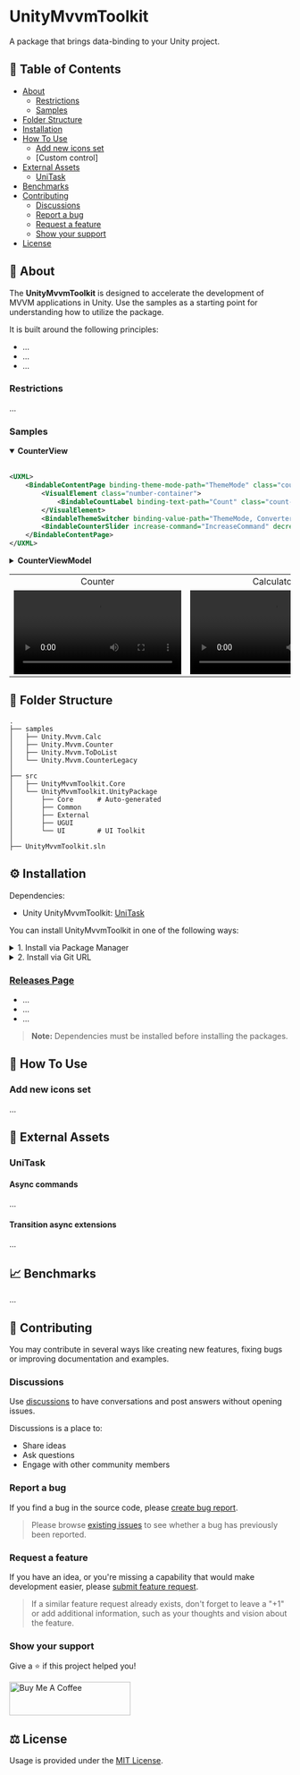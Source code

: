 # UnityMvvmToolkit

A package that brings data-binding to your Unity project.

## :open_book: Table of Contents

- [About](#pencil-about)
  - [Restrictions](#restrictions)
  - [Samples](#samples)
- [Folder Structure](#cactus-folder-structure)
- [Installation](#gear-installation)
- [How To Use](#rocket-how-to-use)
  - [Add new icons set](#add-new-icons-set)
  - [Custom control]
- [External Assets](#external-assets)
  - [UniTask](#unitask)
- [Benchmarks](#benchmarks)
- [Contributing](#bookmark_tabs-contributing)
  - [Discussions](#discussions)
  - [Report a bug](#report-a-bug)
  - [Request a feature](#request-a-feature)
  - [Show your support](#show-your-support)
- [License](#balance_scale-license)

## :pencil: About

The **UnityMvvmToolkit** is designed to accelerate the development of MVVM applications in Unity. Use the samples as a starting point for understanding how to utilize the package.

<!--This repository contains initial samples for how to utilize the package.

It mostly designed for UI Toolkit but you can use it with UGUI as well.-->

It is built around the following principles:
- ...
- ...
- ...

### Restrictions

...

### Samples

<details open><summary><b>CounterView</b></summary>
<br />

```xml
<UXML>
    <BindableContentPage binding-theme-mode-path="ThemeMode" class="counter-screen">
        <VisualElement class="number-container">
            <BindableCountLabel binding-text-path="Count" class="count-label count-label--animation" />
        </VisualElement>
        <BindableThemeSwitcher binding-value-path="ThemeMode, Converter={ThemeModeToBoolConverter}" />
        <BindableCounterSlider increase-command="IncreaseCommand" decrease-command="DecreaseCommand" />
    </BindableContentPage>
</UXML>
```

</details>

<details><summary><b>CounterViewModel</b></summary>
<br />

```csharp
public class CounterViewModel : ViewModel
{
    private int _count;
    private ThemeMode _themeMode;

    public CounterViewModel()
    {
        IncreaseCommand = new Command(IncreaseCount);
        DecreaseCommand = new Command(DecreaseCount);
    }

    public int Count
    {
        get => _count;
        set => Set(ref _count, value);
    }

    public ThemeMode ThemeMode
    {
        get => _themeMode;
        set => Set(ref _themeMode, value);
    }

    public ICommand IncreaseCommand { get; }
    public ICommand DecreaseCommand { get; }

    private void IncreaseCount()
    {
        Count++;
    }

    private void DecreaseCount()
    {
        Count--;
    }
}
```

</details>

<table>
  <tr>
    <td align="center">Counter</td>
    <td align="center">Calculator</td>
    <td align="center">ToDoList</td>
  </tr>
  <tr>
    <td align="center">
      <video src="https://user-images.githubusercontent.com/28132516/187030099-a440bc89-4c28-44e3-9898-9894eac5bff4.mp4" alt="CounterSample" />
    </td>
    <td align="center">
      <video src="https://user-images.githubusercontent.com/28132516/187030102-2b02c663-31cb-4d63-a764-4be9484359f0.mp4" alt="CalculatorSample" />
    </td>
    <td align="center">
      <video src="https://user-images.githubusercontent.com/28132516/187030101-ad1f2123-59d5-4d1e-a9ca-ab983589e52f.mp4" alt="ToDoListSample" />
    </td>
  </tr>
</table>

## :cactus: Folder Structure

    .
    ├── samples
    │   ├── Unity.Mvvm.Calc
    │   ├── Unity.Mvvm.Counter
    │   ├── Unity.Mvvm.ToDoList
    │   └── Unity.Mvvm.CounterLegacy
    │
    ├── src
    │   ├── UnityMvvmToolkit.Core
    │   └── UnityMvvmToolkit.UnityPackage
    │       ├── Core      # Auto-generated
    │       ├── Common
    │       ├── External
    │       ├── UGUI
    │       └── UI        # UI Toolkit
    │
    ├── UnityMvvmToolkit.sln

## :gear: Installation

Dependencies:
- Unity UnityMvvmToolkit: [UniTask](https://openupm.com/packages/com.cysharp.unitask/)

You can install UnityMvvmToolkit in one of the following ways:

<details><summary>1. Install via Package Manager</summary>
<br />
  
  The package is available on the [OpenUPM](https://openupm.com/packages/com.chebanovdd.unitymvvmtoolkit/).

  - Open `Edit/Project Settings/Package Manager`
  - Add a new `Scoped Registry` (or edit the existing OpenUPM entry)

    ```
    Name      package.openupm.com
    URL       https://package.openupm.com
    Scope(s)  com.cysharp.unitask
              com.chebanovdd.unitymvvmtoolkit
    ```
  - Open `Window/Package Manager`
  - Select `My Registries`
  - Install `UniTask` and `UnityMvvmToolkit` packages
  
</details>

<details><summary>2. Install via Git URL</summary>
<br />
  
  You can add `https://github.com/ChebanovDD/UnityMvvmToolkit.git?path=src/UnityMvvmToolkit.UnityPackage/Assets/Plugins/UnityMvvmToolkit` to the Package Manager.

  If you want to set a target version, UnityMvvmToolkit uses the `v*.*.*` release tag, so you can specify a version like `#v0.1.0`. For example `https://github.com/ChebanovDD/UnityMvvmToolkit.git?path=src/UnityMvvmToolkit.UnityPackage/Assets/Plugins/UnityMvvmToolkit#v0.1.0`.

  > **Note:** Dependencies must be installed before installing the package.
  
</details>

### [Releases Page](https://github.com/ChebanovDD/UnityMvvmToolkit/releases)

- ...
- ...
- ...

> **Note:** Dependencies must be installed before installing the packages.

## :rocket: How To Use

### Add new icons set

...

## :cherries: External Assets

### UniTask

#### Async commands

...
<!--For IAsyncCommand support, it is required to import com.demigiant.unitask from OpenUPM or-->

#### Transition async extensions

...

## :chart_with_upwards_trend: Benchmarks

...

## :bookmark_tabs: Contributing

You may contribute in several ways like creating new features, fixing bugs or improving documentation and examples.

### Discussions

Use [discussions](https://github.com/ChebanovDD/UnityMvvmToolkit/discussions) to have conversations and post answers without opening issues.

Discussions is a place to:
* Share ideas
* Ask questions
* Engage with other community members

### Report a bug

If you find a bug in the source code, please [create bug report](https://github.com/ChebanovDD/UnityMvvmToolkit/issues/new?assignees=ChebanovDD&labels=bug&template=bug_report.md&title=).

> Please browse [existing issues](https://github.com/ChebanovDD/UnityMvvmToolkit/issues) to see whether a bug has previously been reported.

### Request a feature

If you have an idea, or you're missing a capability that would make development easier, please [submit feature request](https://github.com/ChebanovDD/UnityMvvmToolkit/issues/new?assignees=ChebanovDD&labels=enhancement&template=feature_request.md&title=).

> If a similar feature request already exists, don't forget to leave a "+1" or add additional information, such as your thoughts and vision about the feature.

### Show your support

Give a :star: if this project helped you!

<a href="https://www.buymeacoffee.com/chebanovdd" target="_blank"><img src="https://cdn.buymeacoffee.com/buttons/v2/default-orange.png" alt="Buy Me A Coffee" style="height: 60px !important;width: 217px !important;" ></a>

## :balance_scale: License

Usage is provided under the [MIT License](LICENSE).
